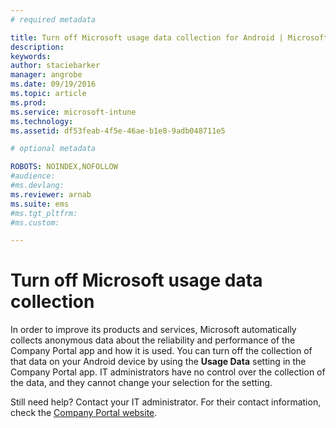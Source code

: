 ```yaml
---
# required metadata

title: Turn off Microsoft usage data collection for Android | Microsoft Intune
description:
keywords:
author: staciebarker
manager: angrobe
ms.date: 09/19/2016
ms.topic: article
ms.prod:
ms.service: microsoft-intune
ms.technology:
ms.assetid: df53feab-4f5e-46ae-b1e8-9adb048711e5

# optional metadata

ROBOTS: NOINDEX,NOFOLLOW
#audience:
#ms.devlang:
ms.reviewer: arnab
ms.suite: ems
#ms.tgt_pltfrm:
#ms.custom:

---
```



# Turn off Microsoft usage data collection
In order to improve its products and services, Microsoft automatically collects anonymous data about the reliability and performance of the Company Portal app and how it is used. You can turn off the collection of that data on your Android device by using the **Usage Data** setting in the Company Portal app. IT administrators have no control over the collection of the data, and they cannot change your selection for the setting.

Still need help? Contact your IT administrator. For their contact information, check the [Company Portal website](http://portal.manage.microsoft.com).


